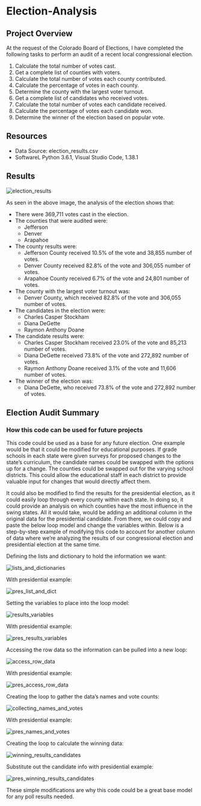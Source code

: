 # Election-Analysis

## Project Overview
At the request of the Colorado Board of Elections, I have completed the following tasks to perform an audit of a recent local congressional election.

1. Calculate the total number of votes cast.
2. Get a complete list of counties with voters.
3. Calculate the total number of votes each county contributed.
4. Calculate the percentage of votes in each county.
5. Determine the county with the largest voter turnout.
3. Get a complete list of candidates who received votes.
4. Calculate the total number of votes each candidate received.
5. Calculate the percentage of votes each candidate won.
6. Determine the winner of the election based on popular vote.

## Resources
- Data Source: election_results.csv
- SoftwareL Python 3.6.1, Visual Studio Code, 1.38.1

## Results
![election_results](https://user-images.githubusercontent.com/105808695/175662007-6b5ddb22-ebe1-485e-8b11-e9f664911dad.png)

As seen in the above image, the analysis of the election shows that:
- There were 369,711 votes cast in the election.
- The counties that were audited were:
    - Jefferson
    - Denver
    - Arapahoe
- The county results were:
    - Jefferson County received 10.5% of the vote and 38,855 number of votes.
    - Denver County received 82.8% of the vote and 306,055 number of votes.
    - Arapahoe County received 6.7% of the vote and 24,801 number of votes.
- The county with the largest voter turnout was:
    - Denver County, which received 82.8% of the vote and 306,055 number of votes.
- The candidates in the election were:
  - Charles Casper Stockham
  - Diana DeGette
  - Raymon Anthony Doane
- The candidate results were:
  - Charles Casper Stockham received 23.0% of the vote and 85,213 number of votes.
  - Diana DeGette received 73.8% of the vote and 272,892 number of votes.
  - Raymon Anthony Doane received 3.1% of the vote and 11,606 number of votes.
- The winner of the election was:
  - Diana DeGette, who received 73.8% of the vote and 272,892 number of votes.
  
## Election Audit Summary
### How this code can be used for future projects
This code could be used as a base for any future election. One example would be that it could be modified for educational purposes. If grade schools in each state were given surveys for proposed changes to the state’s curriculum, the candidate names could be swapped with the options up for a change. The counties could be swapped out for the varying school districts. This could allow the educational staff in each district to provide valuable input for changes that would directly affect them.

It could also be modified to find the results for the presidential election, as it could easily loop through every county within each state. In doing so, it could provide an analysis on which counties have the most influence in the swing states. All it would take, would be adding an additional column in the original data for the presidential candidate. From there, we could copy and paste the below loop model and change the variables within. Below is a step-by-step example of modifying this code to account for another column of data where we’re analyzing the results of our congressional election and presidential election at the same time.

Defining the lists and dictionary to hold the information we want:

![lists_and_dictionaries](https://user-images.githubusercontent.com/105808695/175695932-8d5ba739-5a1e-4cae-86b5-327662225bfd.png)

With presidential example:

![pres_list_and_dict](https://user-images.githubusercontent.com/105808695/175695989-9e14a519-dc49-491d-84a0-d3109eade86a.png)

Setting the variables to place into the loop model:

![results_variables](https://user-images.githubusercontent.com/105808695/175696162-4da8a28b-8265-4160-b90a-88bd167a3fb9.png)

With presidential example:

![pres_results_variables](https://user-images.githubusercontent.com/105808695/175696055-430b0d7b-b726-455f-8156-39daf9fab544.png)

Accessing the row data so the information can be pulled into a new loop:

![access_row_data](https://user-images.githubusercontent.com/105808695/175695859-423cbd7c-9006-4b7e-8d9f-b95783fc4811.png)

With presidential example:

![pres_access_row_data](https://user-images.githubusercontent.com/105808695/175695965-a2398161-92f9-463c-9528-62beb95e1a03.png)

Creating the loop to gather the data’s names and vote counts:

![collecting_names_and_votes](https://user-images.githubusercontent.com/105808695/175695884-472e7eca-c833-4f85-9764-2ed6dd777f97.png)

With presidential example:

![pres_names_and_votes](https://user-images.githubusercontent.com/105808695/175696025-fc3b49f1-fa0e-4812-8c89-46b823188bf6.png)

Creating the loop to calculate the winning data:

![winning_results_candidates](https://user-images.githubusercontent.com/105808695/175696221-9adb96e6-cd09-4886-9fe6-e81639a75576.png)

Substitute out the candidate info with presidential example:

![pres_winning_results_candidates](https://user-images.githubusercontent.com/105808695/175696074-0837e483-f322-47ad-b0a0-fe8a5578cb19.png)

These simple modifications are why this code could be a great base model for any poll results needed.

